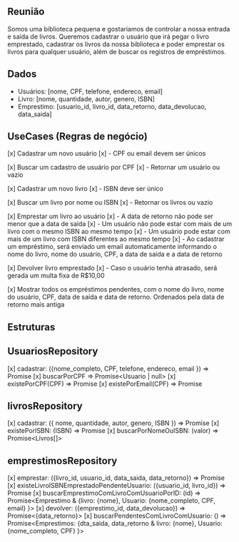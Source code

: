 ## Reunião

Somos uma biblioteca pequena e gostariamos de controlar a nossa entrada e saída de livros. Queremos cadastrar o usuário que irá pegar o livro emprestado, cadastrar os livros da nossa biblioteca e poder emprestar os livros para qualquer usuário, além de buscar os registros de empréstimos.

## Dados

- Usuários: [nome, CPF, telefone, endereco, email]
- Livro: [nome, quantidade, autor, genero, ISBN]
- Emprestimo: [usuario_id, livro_id, data_retorno, data_devolucao, data_saida]

## UseCases (Regras de negócio)

[x] Cadastrar um novo usuário
[x] - CPF ou email devem ser únicos

[x] Buscar um cadastro de usuário por CPF
[x] - Retornar um usuário ou vazio

[x] Cadastrar um novo livro
[x] - ISBN deve ser único

[x] Buscar um livro por nome ou ISBN
[x] - Retornar os livros ou vazio

[x] Emprestar um livro ao usuário
[x] - A data de retorno não pode ser menor que a data de saída
[x] - Um usuário não pode estar com mais de um livro com o mesmo ISBN ao mesmo tempo
[x] - Um usuário pode estar com mais de um livro com ISBN diferentes ao mesmo tempo
[x] - Ao cadastrar um empréstimo, será enviado um email automaticamente informando o nome do livro, nome do usuário, CPF, a data de saída e a data de retorno

[x] Devolver livro emprestado
[x] - Caso o usuário tenha atrasado, será gerada um multa fixa de R$10,00

[x] Mostrar todos os empréstimos pendentes, com o nome do livro, nome do usuário, CPF, data de saída e data de retorno. Ordenados pela data de retorno mais antiga

## Estruturas

## UsuariosRepository

[x] cadastrar: ({nome_completo, CPF, telefone, endereco, email }) => Promise<void>
[x] buscarPorCPF => Promise<Usuario | null>
[x] existePorCPF(CPF) => Promise<boolean>
[x] existePorEmail(CPF) => Promise<boolean>

## livrosRepository

[x] cadastrar: ({ nome, quantidade, autor, genero, ISBN }) => Promise<void>
[x] existePorISBN: (ISBN) => Promise<boolean>
[x] buscarPorNomeOuISBN: (valor) => Promise<Livros[]>

## emprestimosRepository

[x] emprestar: ({livro_id, usuario_id, data_saida, data_retorno}) => Promise<void>
[x] existeLivroISBNEmprestadoPendenteUsuario: ({usuario_id, livro_id}) => Promise<boolean>
[x] buscarEmprestimoComLivroComUsuarioPorID: (id) => Promise<Emprestimo & {livro: {nome}, Usuario: {nome_completo, CPF, email} }>
[x] devolver: ({emprestimo_id, data_devolucao}) => Promise<{data_retorno}>
[x] buscarPendentesComLivroComUsuario: () => Promise<Emprestimos: {dta_saida, data_retorno & livro: {nome}, Usuario: {nome_completo, CPF} }>
